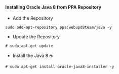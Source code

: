 #### Installing Oracle Java 8 from PPA Repository


* Add the Repository


```
sudo add-apt-repository ppa:webupd8team/java -y
```


* Update the Repository


```
# sudo apt-get update
```

* Install the Java 8 :coffee:


```
# sudo apt-get install oracle-java8-installer -y
```
